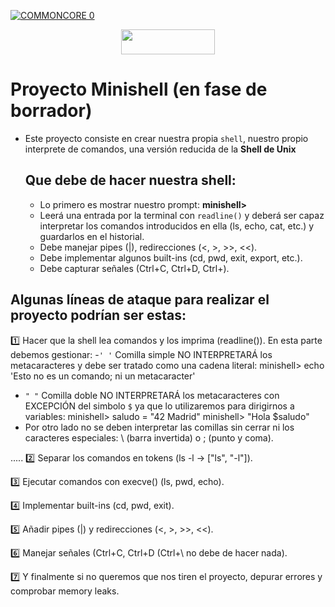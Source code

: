  [![COMMONCORE 0](https://img.shields.io/badge/%20<<%20C%20o%20m%20m%20o%20n%20C%20o%20r%20e%20-c988f9)](https://github.com/fran-byte/Cursus-42-Madrid)

<div align="center">

<a href="#"><img src="https://img.shields.io/badge/%20%20minishell%20%20-00008b" style="width:150px;height:40px;"></a>

</div>


# Proyecto Minishell (en fase de borrador)

- Este proyecto consiste en crear nuestra propia `shell`, nuestro propio interprete de comandos,
  una versión reducida de la **Shell de Unix**

  ## Que debe de hacer nuestra shell:
  - Lo primero es mostrar nuestro prompt: **minishell>**
  - Leerá una entrada por la terminal con `readline()` y deberá ser capaz interpretar los comandos
    introducidos en ella (ls, echo, cat, etc.) y guardarlos en el historial.
  - Debe manejar pipes (|), redirecciones (<, >, >>, <<).
  - Debe implementar algunos built-ins (cd, pwd, exit, export, etc.).
  - Debe capturar señales (Ctrl+C, Ctrl+D, Ctrl+\).
 
 ## Algunas líneas de ataque para realizar el proyecto podrían ser estas:

1️⃣ Hacer que la shell lea comandos y los imprima (readline()).
   En esta parte debemos gestionar:
   -`' '` Comilla simple NO INTERPRETARÁ los metacaracteres y debe ser tratado como una cadena literal:  minishell> echo 'Esto no es un comando; ni un metacaracter'
    
   - `" "` Comilla doble NO INTERPRETARÁ los metacaracteres con EXCEPCIÓN del simbolo `$` ya que lo utilizaremos para dirigirnos a variables:
     minishell> saludo = "42 Madrid"
     minishell> "Hola $saludo"
   - Por otro lado no se deben interpretar las comillas sin cerrar ni los caracteres especiales: \ (barra invertida) o ; (punto y coma).


.....
2️⃣ Separar los comandos en tokens (ls -l → ["ls", "-l"]).

3️⃣ Ejecutar comandos con execve() (ls, pwd, echo).

4️⃣ Implementar built-ins (cd, pwd, exit).

5️⃣ Añadir pipes (|) y redirecciones (<, >, >>, <<).

6️⃣ Manejar señales (Ctrl+C, Ctrl+D (Ctrl+\ no debe de hacer nada).

7️⃣ Y finalmente si no queremos que nos tiren el proyecto, depurar errores y comprobar memory leaks.
